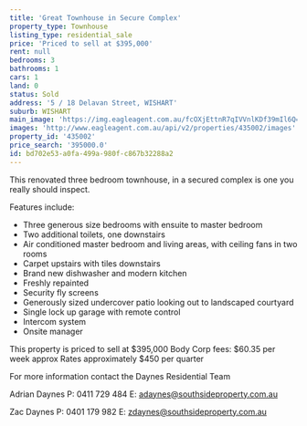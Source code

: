 ```yaml
---
title: 'Great Townhouse in Secure Complex'
property_type: Townhouse
listing_type: residential_sale
price: 'Priced to sell at $395,000'
rent: null
bedrooms: 3
bathrooms: 1
cars: 1
land: 0
status: Sold
address: '5 / 18 Delavan Street, WISHART'
suburb: WISHART
main_image: 'https://img.eagleagent.com.au/fcOXjEttnR7qIVVnlKDf39mIl6Q=/1280x854/smart/https://s3-us-west-2.amazonaws.com/eagleagent-orig/images/6819676/106165543-image-M.jpg'
images: 'http://www.eagleagent.com.au/api/v2/properties/435002/images'
property_id: '435002'
price_search: '395000.0'
id: bd702e53-a0fa-499a-980f-c867b32288a2
---
```

This renovated three bedroom townhouse, in a secured complex is one you really should inspect.

Features include:

*  Three generous size bedrooms with ensuite to master bedroom
*  Two additional toilets, one downstairs
*  Air conditioned master bedroom and living areas, with ceiling fans in two rooms
*  Carpet upstairs with tiles downstairs
*  Brand new dishwasher and modern kitchen
*  Freshly repainted
*  Security fly screens
*  Generously sized undercover patio looking out to landscaped courtyard
*  Single lock up garage with remote control
*  Intercom system
*  Onsite manager

This property is priced to sell at $395,000
Body Corp fees: $60.35 per week approx
Rates approximately $450 per quarter

For more information contact the Daynes Residential Team

Adrian Daynes
P: 0411 729 484
E: adaynes@southsideproperty.com.au

Zac Daynes
P: 0401 179 982
E: zdaynes@southsideproperty.com.au